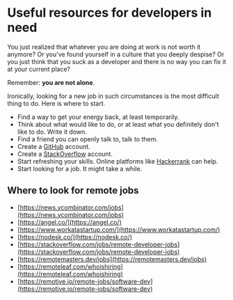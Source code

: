 <!-- {{ site.github }} -->

# Useful resources for developers in need

You just realized that whatever you are doing at work is not worth it anymore? Or you've found yourself in a culture that you deeply despise? Or you just think that you suck as a developer and there is no way you can fix it at your current place?

Remember: **you are not alone**.

Ironically, looking for a new job in such circumstances is the most difficult thing to do. Here is where to start.

- Find a way to get your energy back, at least temporarily.
- Think about what would like to do, or at least what you definitely don't like to do. Write it down.
- Find a friend you can openly talk to, talk to them.
- Create a [GitHub](https://github.com) account.
- Create a [StackOverflow](https://stackoverflow.com) account.
- Start refreshing your skills. Online platforms like [Hackerrank](https://hackerrank.com) can help.
- Start looking for a job. It might take a while.


## Where to look for remote jobs
- [https://news.ycombinator.com/jobs](https://news.ycombinator.com/jobs)
- [https://angel.co/](https://angel.co/)
- [https://www.workatastartup.com/](https://www.workatastartup.com/) 
- [https://nodesk.co/](https://nodesk.co/) 
- [https://stackoverflow.com/jobs/remote-developer-jobs](https://stackoverflow.com/jobs/remote-developer-jobs) 
- [https://remotemasters.dev/jobs](https://remotemasters.dev/jobs) 
- [https://remoteleaf.com/whoishiring](https://remoteleaf.com/whoishiring) 
- [https://remotive.io/remote-jobs/software-dev](https://remotive.io/remote-jobs/software-dev) 